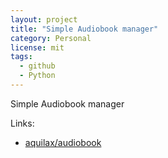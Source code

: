 ```yaml
---
layout: project
title: "Simple Audiobook manager"
category: Personal
license: mit
tags:
  - github
  - Python
---
```


Simple Audiobook manager

Links:

* [aquilax/audiobook](https://github.com/aquilax/audiobook)
